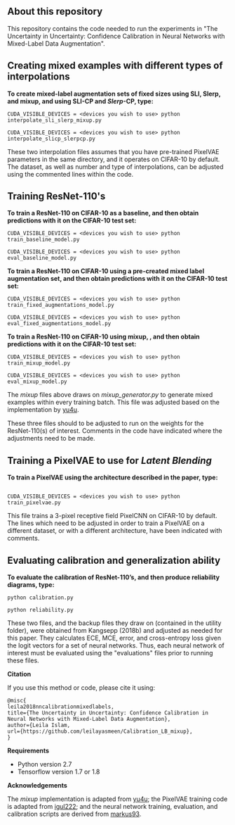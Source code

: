 ## About this repository

This repository contains the code needed to run the experiments in "The Uncertainty in Uncertainty: Confidence Calibration in Neural Networks with Mixed-Label Data Augmentation".

## Creating mixed examples with different types of interpolations
**To create mixed-label augmentation sets of fixed sizes using SLI, Slerp, and mixup, and using SLI-CP and *Slerp*-CP, type:**

```
CUDA_VISIBLE_DEVICES = <devices you wish to use> python interpolate_sli_slerp_mixup.py

CUDA_VISIBLE_DEVICES = <devices you wish to use> python interpolate_slicp_slerpcp.py
```

These two interpolation files assumes that you have pre-trained PixelVAE parameters in the same directory, and it operates on CIFAR-10 by default. The dataset, as well as number and type of interpolations, can be adjusted using the commented lines within the code.

## Training ResNet-110's 

**To train a ResNet-110 on CIFAR-10 as a baseline, and then obtain predictions with it on the CIFAR-10 test set:**

```
CUDA_VISIBLE_DEVICES = <devices you wish to use> python train_baseline_model.py

CUDA_VISIBLE_DEVICES = <devices you wish to use> python eval_baseline_model.py
```

**To train a ResNet-110 on CIFAR-10 using a pre-created mixed label augmentation set, and then obtain predictions with it on the CIFAR-10 test set:**

```
CUDA_VISIBLE_DEVICES = <devices you wish to use> python train_fixed_augmentations_model.py

CUDA_VISIBLE_DEVICES = <devices you wish to use> python eval_fixed_augmentations_model.py
```

**To train a ResNet-110 on CIFAR-10 using mixup, , and then obtain predictions with it on the CIFAR-10 test set:**

```
CUDA_VISIBLE_DEVICES = <devices you wish to use> python train_mixup_model.py

CUDA_VISIBLE_DEVICES = <devices you wish to use> python eval_mixup_model.py
```
The *mixup* files above draws on *mixup_generator.py* to generate mixed examples within every training batch. This file was adjusted based on the implementation by [yu4u](https://github.com/yu4u/mixup-generator).

These three files should to be adjusted to run on the weights for the ResNet-110(s) of interest. Comments in the code have indicated where the adjustments need to be made.

## Training a PixelVAE to use for *Latent Blending*
**To train a PixelVAE using the architecture described in the paper, type:**

```

CUDA_VISIBLE_DEVICES = <devices you wish to use> python train_pixelvae.py

```

This file trains a 3-pixel receptive field PixelCNN on CIFAR-10 by default. The lines which need to be adjusted in order to train a PixelVAE on a different dataset, or with a different architecture, have been indicated with comments.

## Evaluating calibration and generalization ability

**To evaluate the calibration of ResNet-110’s, and then produce reliability diagrams, type:**

```
python calibration.py

python reliability.py
```
These two files, and the backup files they draw on (contained in the utility folder), were obtained from Kangsepp (2018b) and adjusted as needed for this paper. They calculates ECE, MCE, error, and cross-entropy loss given the logit vectors for a set of neural networks. Thus, each neural network of interest must be evaluated using the "evaluations" files prior to running these files.

**Citation**

If you use this method or code, please cite it using:

```
@misc{
leila2018nncalibrationmixedlabels,
title={The Uncertainty in Uncertainty: Confidence Calibration in Neural Networks with Mixed-Label Data Augmentation},
author={Leila Islam,
url={https://github.com/leilayasmeen/Calibration_LB_mixup},
}
```

**Requirements**

* Python version 2.7
* Tensorflow version 1.7 or 1.8

**Acknowledgements**

The *mixup* implementation is adapted from [yu4u](https://github.com/yu4u/mixup-generator); the PixelVAE training code is adapted from [igul222](https://github.com/igul222/PixelVAE); and the neural network training, evaluation, and calibration scripts are derived from [markus93](https://github.com/markus93/NN_calibration).


